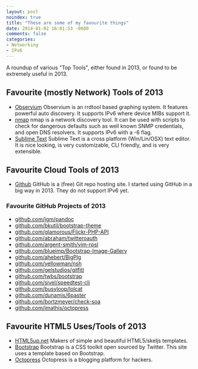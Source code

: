```yaml
---
layout: post
noindex: true
title: "These are some of my favourite things"
date: 2014-01-02 16:01:53 -0600
comments: false
categories:
- Networking
- IPv6
---
```

A roundup of various "Top Tools", either found in 2013, or found to be extremely useful in 2013.

<!--more-->

## Favourite (mostly Network) Tools of 2013 ##

*	[Observium](http://observium.org/) Observium is an rrdtool based graphing system. It features powerful auto discovery. It supports IPv6 where device MIBs support it.
*	[nmap](http://nmap.org/) nmap is a network discovery tool. It can be used with scripts to check for dangerous defaults such as well known SNMP credentials, and open DNS resolvers. It supports IPv6 with a -6 flag.
*	[Sublime Text](http://sublimetext.com/) Sublime Text is a cross platform (Win/Lin/OSX) text editor. It is nice looking, is very customizable, CLI friendly, and is very extensible.

## Favourite Cloud Tools of 2013 ##

*	[Github](https://github.com/) GitHub is a (free) Git repo hosting site. I started using GitHub in a big way in 2013. They do not support IPv6 yet.

### Favourite GitHub Projects of 2013 ###

*	<a href="https://github.com/jgm/pandoc">github.com/jgm/pandoc</a>
*	<a href="https://github.com/bkutil/bootstrap-theme">github.com/bkutil/bootstrap-theme</a>
*	<a href="https://github.com/glamorous/Flickr-PHP-API">github.com/glamorous/Flickr-PHP-API</a>
*	<a href="https://github.com/abraham/twitteroauth">github.com/abraham/twitteroauth</a>
*	<a href="https://github.com/argent-smith/vim-rpsl">github.com/argent-smith/vim-rpsl</a>
*	<a href="https://github.com/blueimp/Bootstrap-Image-Gallery">github.com/blueimp/Bootstrap-Image-Gallery</a>
*	<a href="https://github.com/ahebert/BigPlg">github.com/ahebert/BigPlg</a>
*	<a href="https://github.com/yellowman/nsh">github.com/yellowman/nsh</a>
*	<a href="https://github.com/gelstudios/gitfiti">github.com/gelstudios/gitfiti</a>
*	<a href="https://github.com/twbs/bootstrap">github.com/twbs/bootstrap</a>
*	<a href="https://github.com/sivel/speedtest-cli">github.com/sivel/speedtest-cli</a>
*	<a href="https://github.com/busyloop/lolcat">github.com/busyloop/lolcat</a>
*	<a href="https://github.com/dunamis/6paster">github.com/dunamis/6paster</a>
*	<a href="https://github.com/bortzmeyer/check-soa">github.com/bortzmeyer/check-soa</a>
*	<a href="https://github.com/imathis/octopress">github.com/imathis/octopress</a>

## Favourite HTML5 Uses/Tools of 2013 ##

*	<a href="http://html5up.net/">HTML5up.net</a> Makers of simple and beautiful HTML5/skeljs templates.
*	<a href="http://getbootstrap.com/">Bootstrap</a> Bootstrap is a CSS toolkit open sourced by Twitter. This site uses a template based on Bootstrap.
*	<a href="http://octopress.org/">Octopress</a> Octopress is a blogging platform for hackers.


